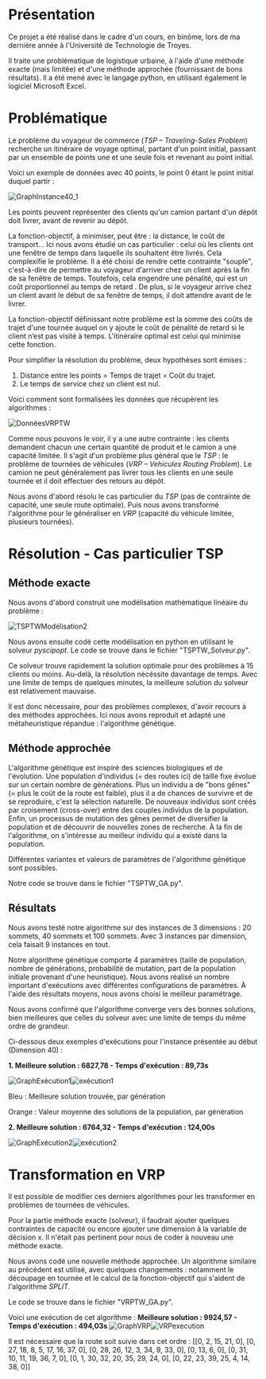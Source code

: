 # Présentation
Ce projet a été réalisé dans le cadre d'un cours, en binôme, lors de ma dernière année à l'Université de Technologie de Troyes.

Il traite une problématique de logistique urbaine, à l'aide d'une méthode exacte (mais limitée) et d'une méthode approchée (fournissant de bons résultats). Il a été mené avec le langage python, en utilisant également le logiciel Microsoft Excel.

# Problématique

Le problème du voyageur de commerce (_TSP – Traveling-Sales Problem_) recherche un itinéraire de voyage optimal, partant d'un point initial, passant par un ensemble de points une et une seule fois et revenant au point initial.

Voici un exemple de données avec 40 points, le point 0 étant le point initial duquel partir :

![GraphInstance40_1](https://user-images.githubusercontent.com/111661333/213761271-510f8bad-5334-4c74-9003-e50943aeac0c.png)


Les points peuvent représenter des clients qu'un camion partant d'un dépôt doit livrer, avant de revenir au dépôt.

La fonction-objectif, à minimiser, peut être : la distance, le coût de transport...
Ici nous avons étudié un cas particulier : celui où les clients ont une fenêtre de temps dans laquelle ils souhaitent être livrés. Cela complexifie le problème. Il a été choisi de rendre cette contrainte "souple", c'est-à-dire de permettre au voyageur d'arriver chez un client après la fin de sa fenêtre de temps. Toutefois, cela engendre une pénalité, qui est un coût proportionnel au temps de retard . De plus, si le voyageur arrive chez un client avant le début de sa fenêtre de temps, il doit attendre avant de le livrer.

La fonction-objectif définissant notre problème est la somme des coûts de trajet d'une tournée auquel on y ajoute le coût de pénalité de retard si le client n’est pas visité à temps. L'itinéraire optimal est celui qui minimise cette fonction.

Pour simplifier la résolution du problème, deux hypothèses sont émises :
1. Distance entre les points = Temps de trajet = Coût du trajet.
2. Le temps de service chez un client est nul.

Voici comment sont formalisées les données que récupèrent les algorithmes :

![DonnéesVRPTW](https://user-images.githubusercontent.com/111661333/213749671-af00287b-db2c-4cac-9b55-1c9b6ca85674.png)

Comme nous pouvons le voir, il y a une autre contrainte : les clients demandent chacun une certain quantité de produit et le camion a une capacité limitée. Il s'agit d'un problème plus général que le _TSP_ : le problème de tournées de véhicules (_VRP – Vehicules Routing Problem_). Le camion ne peut généralement pas livrer tous les clients en une seule tournée et il doit effectuer des retours au dépôt.

Nous avons d'abord résolu le cas particulier du _TSP_ (pas de contrainte de capacité, une seule route optimale).
Puis nous avons transformé l'algorithme pour le généraliser en _VRP_ (capacité du véhicule limitée, plusieurs tournées).

# Résolution - Cas particulier TSP

## Méthode exacte

Nous avons d'abord construit une modélisation mathématique linéaire du problème :

![TSPTWModélisation2](https://user-images.githubusercontent.com/111661333/213762368-d75b08cf-644d-40fe-9f88-608ca6271108.png)

Nous avons ensuite codé cette modélisation en python en utilisant le solveur _pyscipopt_. Le code se trouve dans le fichier "TSPTW_Solveur.py".

Ce solveur trouve rapidement la solution optimale pour des problèmes à 15 clients ou moins. Au-delà, la résolution nécéssite davantage de temps. Avec une limite de temps de quelques minutes, la meilleure solution du solveur est relativement mauvaise.

Il est donc nécessaire, pour des problèmes complexes, d'avoir recours à des méthodes approchées. Ici nous avons reproduit et adapté une métaheuristique répandue : l'algorithme génétique.


## Méthode approchée

L'algorithme génétique est inspiré des sciences biologiques et de l'évolution. Une population d'individus (= des routes ici) de taille fixe évolue sur un certain nombre de générations. Plus un individu a de "bons gênes" (= plus le coût de la route est faible), plus il a de chances de survivre et de se reproduire, c'est la sélection naturelle. De nouveaux individus sont créés par croisement (cross-over) entre des couples individus de la population. Enfin, un processus de mutation des gênes permet de diversifier la population et de découvrir de nouvelles zones de recherche. À la fin de l'algorithme, on s'intéresse au meilleur individu qui a existé dans la population. 

Différentes variantes et valeurs de paramètres de l'algorithme génétique sont possibles.

Notre code se trouve dans le fichier "TSPTW_GA.py".

## Résultats

Nous avons testé notre algorithme sur des instances de 3 dimensions : 20 sommets, 40 sommets et 100 sommets. Avec 3 instances par dimension, cela faisait 9 instances en tout.

Notre algorithme génétique comporte 4 paramètres (taille de population, nombre de générations, probabilité de mutation, part de la population initiale provenant d'une heuristique). Nous avons réalisé un nombre important d'exécutions avec différentes configurations de paramètres. À l'aide des résultats moyens, nous avons choisi le meilleur paramétrage.

Nous avons confirmé que l'algorithme converge vers des bonnes solutions, bien meilleures que celles du solveur avec une limite de temps du même ordre de grandeur.

Ci-dessous deux exemples d'exécutions pour l'instance présentée au début (Dimension 40) :

**1. Meilleure solution : 6827,78 - Temps d'exécution : 89,73s**


![GraphExécution1](https://user-images.githubusercontent.com/111661333/213675161-d069c648-8020-47c0-bf15-32dd6aa1e119.png)![exécution1](https://user-images.githubusercontent.com/111661333/213674978-02ebb3e9-9ff4-4837-9c88-d333c9e6858f.png)

Bleu : Meilleure solution trouvée, par génération

Orange : Valeur moyenne des solutions de la population, par génération


**2. Meilleure solution : 6764,32 - Temps d'exécution : 124,00s**

![GraphExécution2](https://user-images.githubusercontent.com/111661333/213675208-17580d52-729f-499a-8bea-aea6f80b983f.png)![exécution2](https://user-images.githubusercontent.com/111661333/213675194-7ee31bf1-363c-497a-aa57-fcb5c18df01b.png)

# Transformation en VRP

Il est possible de modifier ces derniers algorithmes pour les transformer en problèmes de tournées de véhicules.

Pour la partie méthode exacte (solveur), il faudrait ajouter quelques contraintes de capacité ou encore ajouter une dimension à la variable de décision x. Il n'était pas pertinent pour nous de coder à nouveau une méthode exacte.

Nous avons codé une nouvelle méthode approchée. Un algorithme similaire au précédent est utilisé, avec quelques changements : notamment le découpage en tournée et le calcul de la fonction-objectif qui s'aident de l'algorithme _SPLIT_.

Le code se trouve dans le fichier "VRPTW_GA.py".

Voici une exécution de cet algorithme : **Meilleure solution : 9924,57 - Temps d'exécution : 494,03s**
![GraphVRP](https://user-images.githubusercontent.com/111661333/213719756-e8e29aa3-feb2-477f-a006-7d5ec00af556.png)![VRPexecution](https://user-images.githubusercontent.com/111661333/213719817-3b0d0b3d-0613-4ed1-bab3-4a290b453496.png)

Il est nécessaire que la route soit suivie dans cet ordre : [[0, 2, 15, 21, 0], [0, 27, 18, 8, 5, 17, 16, 37, 0], [0, 28, 26, 12, 3, 34, 9, 33, 0], [0, 13, 6, 0], [0, 31, 10, 11, 19, 36, 7, 0], [0, 1, 30, 32, 20, 35, 29, 24, 0], [0, 22, 23, 39, 25, 4, 14, 38, 0]]
